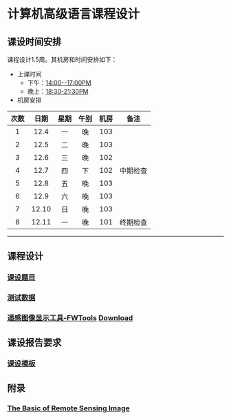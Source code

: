 # 计算机高级语言课程设计

## 课设时间安排
课程设计1.5周。其机房和时间安排如下：
- 上课时间
	- 下午：<u>14:00--17:00PM</u> 
	- 晚上：<u>18:30-21:30PM</u>
- 机房安排

|  次数  |  日期   |  星期  |  午别  |  机房  |  备注  |
| :--: | :---: | :--: | :--: | :--: | :--: |
|  1   | 12.4  |  一   |  晚   | 103  |      |
|  2   | 12.5  |  二   |  晚   | 103  |      |
|  3   | 12.6  |  三   |  晚   | 102  |      |
|  4   | 12.7  |  四   |  下   | 102  | 中期检查 |
|  5   | 12.8  |  五   |  晚   | 103  |      |
|  6   | 12.9  |  六   |  晚   | 103  |      |
|  7   | 12.10 |  日   |  晚   | 103  |      |
|  8   | 12.11 |  一   |  晚   | 101  | 终期检查 |

---

## 课程设计
### [课设题目](./CourseDesignSubject.md)
### [测试数据](https://github.com/cugwhp/OOPCPP/tree/master/docs/Projects/RSImage/Data/)
### [遥感图像显示工具-FWTools](https://github.com/cugwhp/OOPCPP/tree/master/docs/Projects/RSImage/FWTools) [Download](http://home.gdal.org/fwtools/FWTools247.exe)

## 课设报告要求
### [课设模板](https://github.com/cugwhp/OOPCPP/tree/master/docs/Projects/RSImage//%E8%AF%BE%E7%A8%8B%E8%AE%BE%E8%AE%A1%E6%8A%A5%E5%91%8A%E6%A8%A1%E6%9D%BF.doc)

## 附录
### [The Basic of Remote Sensing Image](https://github.com/cugwhp/OOPCPP/tree/master/docs/Projects/RSImage/Basic_RS_Image.pdf)